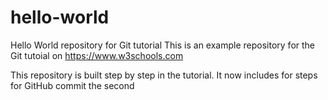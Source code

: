 # hello-world
Hello World repository for Git tutorial
This is an example repository for the Git tutoial on https://www.w3schools.com

This repository is built step by step in the tutorial.
It now includes for steps for GitHub
commit the second
